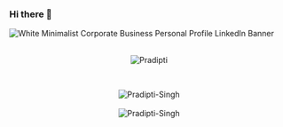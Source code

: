 ### Hi there 👋
![White Minimalist Corporate Business Personal Profile LinkedIn Banner](https://github.com/Pradipti-Singh/Pradipti-Singh/assets/91623073/27e9f1c3-4537-4dd1-ace4-c43db6324cec)
<br>
<br>
<p align="center">
 <img align="center" src="https://github-readme-stats.vercel.app/api?username=Pradipti-Singh&show_icons=true&theme=radical" alt ="Pradipti">
 <br>
</p>
<br>

<p align="center">
<img align="center" src="https://github-readme-streak-stats.herokuapp.com/?user=Pradipti-Singh&" alt="Pradipti-Singh" />
 <br>
 <br>
<img src="https://komarev.com/ghpvc/?username=Pradipti-Singh&label=Profile%20views&color=0e75b6&style=flat" alt="Pradipti-Singh" />
</p>

